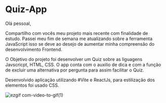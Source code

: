 # Quiz-App

Olá pessoal,

Compartilho com vocês meu projeto mais recente com finalidade de estudo. Passei meu fim de semana me atualizando sobre a ferramenta JavaScript isso se deve ao desejo de aumentar minha compreensão do desenvolvimento Frontend. 

O Objetivo do projeto foi desenvolver um Quiz sobre as liguagens Javscricpt, HTML, CSS. O app conta com o auxilio de dica e com a função de excluir uma alternativa por pergunta para assim facilitar o Quiz.

Desenvolvido aplicação utilizando #Vite e ReactJs, para estilização dos elementos foi usado CSS. 

![ezgif com-video-to-gif(1)](https://github.com/Liano72/Quiz-App/assets/89361754/7d15cdc3-51ef-4bfd-b84e-4cfdaab55460)




